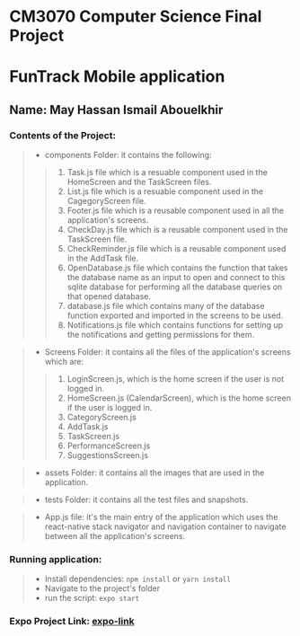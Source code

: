 # CM3070 Computer Science Final Project
# FunTrack Mobile application
## Name: May Hassan Ismail Abouelkhir

### Contents of the Project:

> - components Folder: it contains the following:
>> 1. Task.js file which is a resuable component used in the HomeScreen and the TaskScreen files.
>> 2. List.js file which is a resuable component used in the CagegoryScreen file.
>> 3. Footer.js file which is a reusable component used in all the application's screens.
>> 4. CheckDay.js file which is a reusable component used in the TaskScreen file.
>> 5. CheckReminder.js file which is a reusable component used in the AddTask file.
>> 6. OpenDatabase.js file which contains the function that takes the database name as an input to open and connect to this sqlite database for performing all the database queries on that opened database.
>> 7. database.js file which contains many of the database function exported and imported in the screens to be used.
>> 8. Notifications.js file which contains functions for setting up the notifications and getting permissions for them.

> - Screens Folder: it contains all the files of the application's screens which are:
>> 1. LoginScreen.js, which is the home screen if the user is not logged in.
>> 2. HomeScreen.js (CalendarScreen), which is the home screen if the user is logged in.
>> 3. CategoryScreen.js
>> 4. AddTask.js
>> 5. TaskScreen.js
>> 6. PerformanceScreen.js
>> 7. SuggestionsScreen.js

> - assets Folder: it contains all the images that are used in the application.

> - tests Folder: it contains all the test files and snapshots.

> - App.js file: it's the main entry of the application which uses the react-native stack navigator and navigation container to navigate between all the application's screens.

### Running application:
> - Install dependencies: `npm install` or `yarn install`
> - Navigate to the project's folder
> - run the script: `expo start`

### Expo Project Link: [expo-link](https://snack.expo.dev/@may_hassan/funtrack?platform=android)
